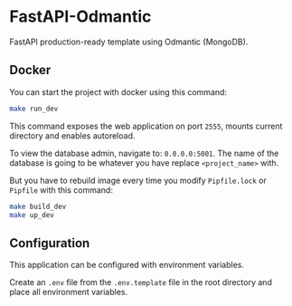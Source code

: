 # FastAPI-Odmantic

FastAPI production-ready template using Odmantic (MongoDB).

## Docker

You can start the project with docker using this command:

```bash
make run_dev
```

This command exposes the web application on port `2555`, mounts current directory and enables autoreload.

To view the database admin, navigate to: `0.0.0.0:5001`. The name of the database is going to be whatever you have replace `<project_name>` with.

But you have to rebuild image every time you modify `Pipfile.lock` or `Pipfile` with this command:

```bash
make build_dev
make up_dev
```

## Configuration

This application can be configured with environment variables.

Create an `.env` file from the `.env.template` file in the root directory and place all environment variables.

